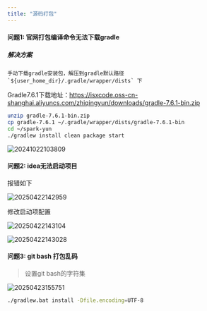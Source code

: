 ```yaml
---
title: "源码打包"
---
```


#### 问题1: 官网打包编译命令无法下载gradle

##### 解决方案

```wikitext
手动下载gradle安装包，解压到gradle默认路径 `${user_home_dir}/.gradle/wrapper/dists` 下
```

Gradle7.6.1下载地址：https://isxcode.oss-cn-shanghai.aliyuncs.com/zhiqingyun/downloads/gradle-7.6.1-bin.zip

```bash
unzip gradle-7.6.1-bin.zip
cp gradle-7.6.1 ~/.gradle/wrapper/dists/gradle-7.6.1-bin
cd ~/spark-yun
./gradlew install clean package start
```

![20241022103809](https://img.isxcode.com/picgo/20241022103809.png)

#### 问题2: idea无法启动项目

报错如下

![20250422142959](https://img.isxcode.com/picgo/20250422142959.png)

修改启动项配置

![20250422143104](https://img.isxcode.com/picgo/20250422143104.png)

![20250422143028](https://img.isxcode.com/picgo/20250422143028.png)

#### 问题3: git bash 打包乱码

> 设置git bash的字符集

![20250423155751](https://img.isxcode.com/picgo/20250423155751.png)

```bash
./gradlew.bat install -Dfile.encoding=UTF-8
```